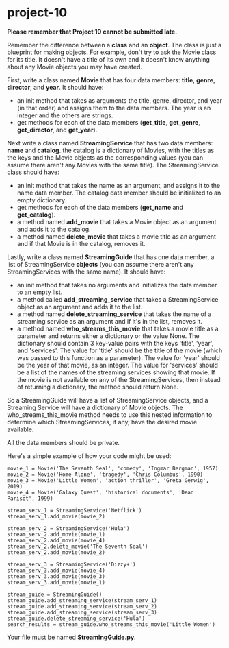 # project-10

**Please remember that Project 10 cannot be submitted late.**

Remember the difference between a **class** and an **object**. The class is just a blueprint for making objects. For example, don't try to ask the Movie class for its title. It doesn't have a title of its own and it doesn't know anything about any Movie objects you may have created.

First, write a class named **Movie** that has four data members: **title**, **genre**, **director**, and **year**. It should have:
* an init method that takes as arguments the title, genre, director, and year (in that order) and assigns them to the data members. The year is an integer and the others are strings.
* get methods for each of the data members (**get_title**, **get_genre**, **get_director**, and **get_year**).

Next write a class named **StreamingService** that has two data members: **name** and **catalog**. the catalog is a dictionary of Movies, with the titles as the keys and the Movie objects as the corresponding values (you can assume there aren't any Movies with the same title). The StreamingService class should have:
* an init method that takes the name as an argument, and assigns it to the name data member. The catalog data member should be initialized to an empty dictionary.
* get methods for each of the data members (**get_name** and **get_catalog**).
* a method named **add_movie** that takes a Movie object as an argument and adds it to the catalog.
* a method named **delete_movie** that takes a movie title as an argument and if that Movie is in the catalog, removes it.

Lastly, write a class named **StreamingGuide** that has one data member, a list of StreamingService **objects** (you can assume there aren't any StreamingServices with the same name). It should have:
* an init method that takes no arguments and initializes the data member to an empty list.
* a method called **add_streaming_service** that takes a StreamingService object as an argument and adds it to the list.
* a method named **delete_streaming_service** that takes the name of a streaming service as an argument and if it's in the list, removes it.
* a method named **who_streams_this_movie** that takes a movie title as a parameter and returns either a dictionary or the value None. The dictionary should contain 3 key-value pairs with the keys 'title', 'year', and 'services'. The value for 'title' should be the title of the movie (which was passed to this function as a parameter). The value for 'year' should be the year of that movie, as an integer. The value for 'services' should be a list of the names of the streaming services showing that movie. If the movie is not available on any of the StreamingServices, then instead of returning a dictionary, the method should return None.

So a StreamingGuide will have a list of StreamingService objects, and a Streaming Service will have a dictionary of Movie objects. The who_streams_this_movie method needs to use this nested information to determine which StreamingServices, if any, have the desired movie available.

All the data members should be private.

Here's a simple example of how your code might be used:
```
movie_1 = Movie('The Seventh Seal', 'comedy', 'Ingmar Bergman', 1957)
movie_2 = Movie('Home Alone', 'tragedy', 'Chris Columbus', 1990)
movie_3 = Movie('Little Women', 'action thriller', 'Greta Gerwig', 2019)
movie_4 = Movie('Galaxy Quest', 'historical documents', 'Dean Parisot', 1999)

stream_serv_1 = StreamingService('Netflick')
stream_serv_1.add_movie(movie_2)

stream_serv_2 = StreamingService('Hula')
stream_serv_2.add_movie(movie_1)
stream_serv_2.add_movie(movie_4)
stream_serv_2.delete_movie('The Seventh Seal')
stream_serv_2.add_movie(movie_2)

stream_serv_3 = StreamingService('Dizzy+')
stream_serv_3.add_movie(movie_4)
stream_serv_3.add_movie(movie_3)
stream_serv_3.add_movie(movie_1)

stream_guide = StreamingGuide()
stream_guide.add_streaming_service(stream_serv_1)
stream_guide.add_streaming_service(stream_serv_2)
stream_guide.add_streaming_service(stream_serv_3)
stream_guide.delete_streaming_service('Hula')
search_results = stream_guide.who_streams_this_movie('Little Women')
```

Your file must be named **StreamingGuide.py**.
